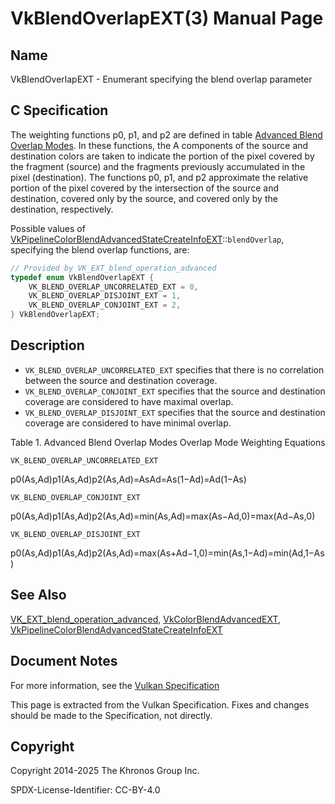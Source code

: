 # VkBlendOverlapEXT(3) Manual Page

## Name

VkBlendOverlapEXT - Enumerant specifying the blend overlap parameter



## [](#_c_specification)C Specification

The weighting functions p0, p1, and p2 are defined in table [Advanced Blend Overlap Modes](https://registry.khronos.org/vulkan/specs/latest/html/vkspec.html#framebuffer-blend-advanced-overlap-modes). In these functions, the A components of the source and destination colors are taken to indicate the portion of the pixel covered by the fragment (source) and the fragments previously accumulated in the pixel (destination). The functions p0, p1, and p2 approximate the relative portion of the pixel covered by the intersection of the source and destination, covered only by the source, and covered only by the destination, respectively.

Possible values of [VkPipelineColorBlendAdvancedStateCreateInfoEXT](https://registry.khronos.org/vulkan/specs/latest/man/html/VkPipelineColorBlendAdvancedStateCreateInfoEXT.html)::`blendOverlap`, specifying the blend overlap functions, are:

```c++
// Provided by VK_EXT_blend_operation_advanced
typedef enum VkBlendOverlapEXT {
    VK_BLEND_OVERLAP_UNCORRELATED_EXT = 0,
    VK_BLEND_OVERLAP_DISJOINT_EXT = 1,
    VK_BLEND_OVERLAP_CONJOINT_EXT = 2,
} VkBlendOverlapEXT;
```

## [](#_description)Description

- `VK_BLEND_OVERLAP_UNCORRELATED_EXT` specifies that there is no correlation between the source and destination coverage.
- `VK_BLEND_OVERLAP_CONJOINT_EXT` specifies that the source and destination coverage are considered to have maximal overlap.
- `VK_BLEND_OVERLAP_DISJOINT_EXT` specifies that the source and destination coverage are considered to have minimal overlap.

Table 1. Advanced Blend Overlap Modes   Overlap Mode Weighting Equations

`VK_BLEND_OVERLAP_UNCORRELATED_EXT`

p0​(As​,Ad​)p1​(As​,Ad​)p2​(As​,Ad​)​=As​Ad​=As​(1−Ad​)=Ad​(1−As​)​

`VK_BLEND_OVERLAP_CONJOINT_EXT`

p0​(As​,Ad​)p1​(As​,Ad​)p2​(As​,Ad​)​=min(As​,Ad​)=max(As​−Ad​,0)=max(Ad​−As​,0)​

`VK_BLEND_OVERLAP_DISJOINT_EXT`

p0​(As​,Ad​)p1​(As​,Ad​)p2​(As​,Ad​)​=max(As​+Ad​−1,0)=min(As​,1−Ad​)=min(Ad​,1−As​)​

## [](#_see_also)See Also

[VK\_EXT\_blend\_operation\_advanced](https://registry.khronos.org/vulkan/specs/latest/man/html/VK_EXT_blend_operation_advanced.html), [VkColorBlendAdvancedEXT](https://registry.khronos.org/vulkan/specs/latest/man/html/VkColorBlendAdvancedEXT.html), [VkPipelineColorBlendAdvancedStateCreateInfoEXT](https://registry.khronos.org/vulkan/specs/latest/man/html/VkPipelineColorBlendAdvancedStateCreateInfoEXT.html)

## [](#_document_notes)Document Notes

For more information, see the [Vulkan Specification](https://registry.khronos.org/vulkan/specs/latest/html/vkspec.html#VkBlendOverlapEXT)

This page is extracted from the Vulkan Specification. Fixes and changes should be made to the Specification, not directly.

## [](#_copyright)Copyright

Copyright 2014-2025 The Khronos Group Inc.

SPDX-License-Identifier: CC-BY-4.0